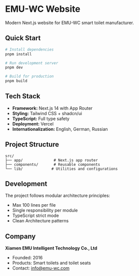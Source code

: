 # EMU-WC Website

Modern Next.js website for EMU-WC smart toilet manufacturer.

## Quick Start

```bash
# Install dependencies
pnpm install

# Run development server
pnpm dev

# Build for production
pnpm build
```

## Tech Stack

- **Framework:** Next.js 14 with App Router
- **Styling:** Tailwind CSS + shadcn/ui
- **TypeScript:** Full type safety
- **Deployment:** Vercel
- **Internationalization:** English, German, Russian

## Project Structure

```
src/
├── app/              # Next.js app router
├── components/       # Reusable components
└── lib/             # Utilities and configurations
```

## Development

The project follows modular architecture principles:
- Max 100 lines per file
- Single responsibility per module
- TypeScript strict mode
- Clean Architecture patterns

## Company

**Xiamen EMU Intelligent Technology Co., Ltd**
- Founded: 2016
- Products: Smart toilets and toilet seats
- Contact: info@emu-wc.com